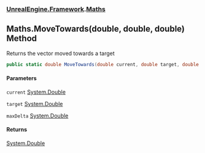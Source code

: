 ### [UnrealEngine.Framework](./UnrealEngine-Framework.md 'UnrealEngine.Framework').[Maths](./Maths.md 'UnrealEngine.Framework.Maths')
## Maths.MoveTowards(double, double, double) Method
Returns the vector moved towards a target  
```csharp
public static double MoveTowards(double current, double target, double maxDelta);
```
#### Parameters
<a name='UnrealEngine-Framework-Maths-MoveTowards(double_double_double)-current'></a>
`current` [System.Double](https://docs.microsoft.com/en-us/dotnet/api/System.Double 'System.Double')  
  
<a name='UnrealEngine-Framework-Maths-MoveTowards(double_double_double)-target'></a>
`target` [System.Double](https://docs.microsoft.com/en-us/dotnet/api/System.Double 'System.Double')  
  
<a name='UnrealEngine-Framework-Maths-MoveTowards(double_double_double)-maxDelta'></a>
`maxDelta` [System.Double](https://docs.microsoft.com/en-us/dotnet/api/System.Double 'System.Double')  
  
#### Returns
[System.Double](https://docs.microsoft.com/en-us/dotnet/api/System.Double 'System.Double')  
